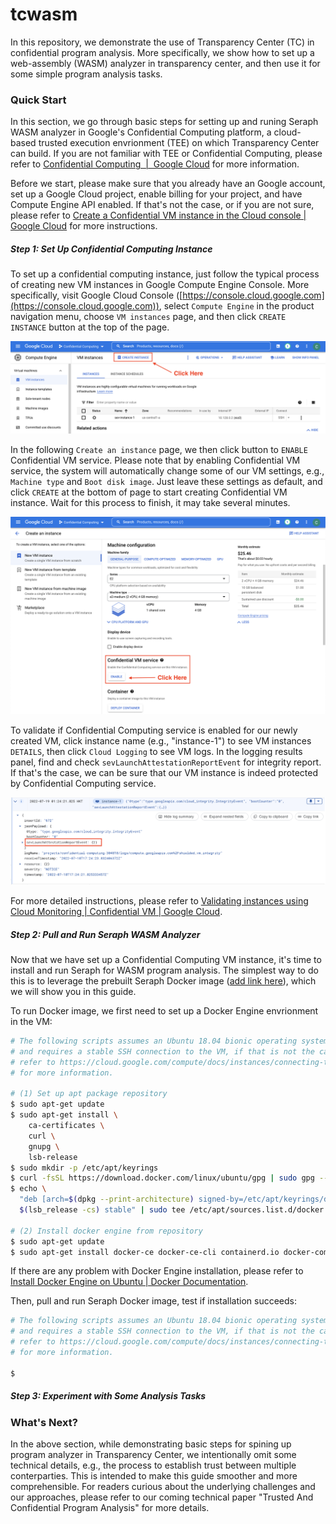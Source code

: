 # tcwasm

In this repository, we demonstrate the use of Transparency Center (TC) in confidential program analysis. More specifically, we show how to set up a web-assembly (WASM) analyzer in transparency center, and then use it for some simple program analysis tasks.

### Quick Start

In this section, we go through basic steps for setting up and runing Seraph WASM analyzer in Google's Confidential Computing platform, a cloud-based trusted execution envrionment (TEE) on which Transparency Center can build. If you are not familiar with TEE or Confidential Computing, please refer to [Confidential Computing  |  Google Cloud](https://cloud.google.com/confidential-computing) for more information.

Before we start, please make sure that you already have an Google account, set up a Google Cloud project, enable billing for your project, and have Compute Engine API enabled. If that's not the case, or if you are not sure, please refer to [Create a Confidential VM instance in the Cloud console | Google Cloud](https://cloud.google.com/compute/confidential-vm/docs/create-confidential-vm-instance) for more instructions.

##### Step 1: Set Up Confidential Computing Instance

To set up a confidential computing instance, just follow the typical process of creating new VM instances in Google Compute Engine Console. More specifically, visit Google Cloud Console ([https://console.cloud.google.com](https://console.cloud.google.com)), select `Compute Engine` in the product navigation menu, choose `VM instances` page, and then click `CREATE INSTANCE` button at the top of the page.

![Create VM Instance](./images/create-instance.png)

In the following `Create an instance` page, we then click button to `ENABLE` Confidential VM service. Please note that by enabling Confidential VM service, the system will automatically change some of our VM settings, e.g., `Machine type` and `Boot disk image`. Just leave these settings as default, and click `CREATE` at the bottom of page to start creating Confidential VM instance. Wait for this process to finish, it may take several minutes.

![Enable Confidential Service](./images/confidential-vm.png)

To validate if Confidential Computing service is enabled for our newly created VM, click instance name (e.g., "instance-1") to see VM instances `DETAILS`, then click `Cloud Logging` to see VM logs. In the logging results panel, find and check `sevLaunchAttestationReportEvent` for integrity report. If that's the case, we can be sure that our VM instance is indeed protected by Confidential Computing service.

![Attestation Report](./images/attestation.png)

For more detailed instructions, please refer to [Validating instances using Cloud Monitoring | Confidential VM | Google Cloud](https://cloud.google.com/compute/confidential-vm/docs/monitoring).

##### Step 2: Pull and Run Seraph WASM Analyzer

Now that we have set up a Confidential Computing VM instance, it's time to install and run Seraph for WASM program analysis. The simplest way to do this is to leverage the prebuilt Seraph Docker image ([add link here]()), which we will show you in this guide.

To run Docker image, we first need to set up a Docker Engine envrionment in the VM:

```bash
# The following scripts assumes an Ubuntu 18.04 bionic operating system,
# and requires a stable SSH connection to the VM, if that is not the case,
# refer to https://cloud.google.com/compute/docs/instances/connecting-to-instance
# for more information.

# (1) Set up apt package repository
$ sudo apt-get update
$ sudo apt-get install \
    ca-certificates \
    curl \
    gnupg \
    lsb-release
$ sudo mkdir -p /etc/apt/keyrings
$ curl -fsSL https://download.docker.com/linux/ubuntu/gpg | sudo gpg --dearmor -o /etc/apt/keyrings/docker.gpg
$ echo \
  "deb [arch=$(dpkg --print-architecture) signed-by=/etc/apt/keyrings/docker.gpg] https://download.docker.com/linux/ubuntu \
  $(lsb_release -cs) stable" | sudo tee /etc/apt/sources.list.d/docker.list > /dev/null

# (2) Install docker engine from repository
$ sudo apt-get update
$ sudo apt-get install docker-ce docker-ce-cli containerd.io docker-compose-plugin
```

If there are any problem with Docker Engine installation, please refer to [Install Docker Engine on Ubuntu | Docker Documentation](https://docs.docker.com/engine/install/ubuntu/).

Then, pull and run Seraph Docker image, test if installation succeeds:

```bash
# The following scripts assumes an Ubuntu 18.04 bionic operating system,
# and requires a stable SSH connection to the VM, if that is not the case,
# refer to https://cloud.google.com/compute/docs/instances/connecting-to-instance
# for more information.

$ 
```

##### Step 3: Experiment with Some Analysis Tasks

### What's Next?

In the above section, while demonstrating basic steps for spining up program analyzer in Transparency Center, we intentionally omit some technical details, e.g., the process to establish trust between multiple conterparties. This is intended to make this guide smoother and more comprehensible. For readers curious about the underlying challenges and our approaches, please refer to our coming technical paper "Trusted And Confidential Program Analysis" for more details.